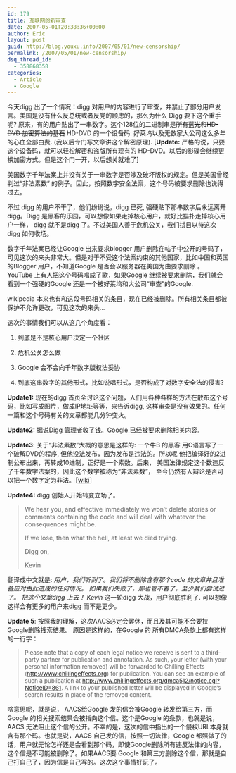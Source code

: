 ```yaml
---
id: 179
title: 互联网的新审查
date: 2007-05-01T20:38:36+00:00
author: Eric
layout: post
guid: http://blog.youxu.info/2007/05/01/new-censorship/
permalink: /2007/05/01/new-censorship/
dsq_thread_id:
  - 358868358
categories:
  - Article
  - Google
---
```

今天digg 出了一个情况：digg 对用户的内容进行了审查，并禁止了部分用户发言。美国是没有什么反总统或者反党的顾虑的，那么为什么 Digg 要下这个重手呢? 原来，有的用户贴出了一串数字。这个128位的二进制串是<strike>所有蓝光和HD-DVD 加密算法的基石</strike> HD-DVD 的一个设备码. 好莱坞以及无数家大公司这么多年的心血全部白费. (我以后专门写文章讲这个解密原理). [**Update:** 严格的说，只要这个设备码，就可以轻松解密和盗版所有现有的 HD-DVD。以后的影碟会继续更换加密方式。但是这个门一开，以后想关就难了]

美国数字千年法案上并没有关于一串数字是否涉及破坏版权的规定。但是美国曾经判过“非法素数” 的例子。因此，按照数字安全法案，这个号码被要求删除也说得过去。

不过 digg 的用户不干了，他们纷纷说，digg 已死, 强硬贴下那串数字后永远离开 digg。Digg 是黑客的乐园，可以想像如果走掉核心用户，就好比猫扑走掉核心用户一样， digg 就不是digg 了。不过美国人善于危机公关，我们拭目以待这次digg 如何收场。

数字千年法案已经让Google 出来要求blogger 用户删除在帖子中公开的号码了，可见这次的来头非常大。但是对于不受这个法案约束的其他国家，比如中国和英国的Blogger 用户，不知道Google 是否会以服务器在美国为由要求删除 。 YouTube 上有人把这个号码唱成了歌，如果Google 继续被要求删除，我们就会看到一个强硬的Google 还是一个被好莱坞和大公司“审查”的Google.

wikipedia 本来也有和这段号码相关的条目，现在已经被删除。所有相关条目都被保护不允许更改，可见这次的来头&#8230;

这次的事情我们可以从这几个角度看：

1. 到底是不是核心用户决定一个社区
  
2. 危机公关怎么做
  
3. Google 会不会向千年数字版权法妥协
  
4. 到底这串数字的其他形式，比如说唱形式，是否构成了对数字安全法的侵害?

**Update1:** 现在的digg 首页全讨论这个问题，人们用各种各样的方法在散布这个号码，比如写成图片，做成IP地址等等，来告诉digg, 这样审查是没有效果的。任何一篇和这个号码有关的文章都能几分钟变火。

**Update2:** [据说Digg 管理者收了钱](http://texyt.com/Digg+founders+took+HD-DVD+sponsorship+00071#09-F9-11-02-9D-74-E3-5B-D8-41-56-C5-63-56-88-C0)。[Google 已经被要求删除相关内容.](http://www.cdfreaks.com/news/Google--blogs-issued-with-AACS-Cease--Desist.html)

**Update3**: 关于“非法素数”大概的意思是这样的: 一个牛B 的黑客 用C语言写了一个破解DVD的程序, 但他没法发布，因为发布是违法的。所以呢 他把编译好的2进制公布出来，再转成10进制，正好是一个素数。后来， 美国法律规定这个数违反了千年数字法案的，因此这个数字被称为“非法素数”， 至今仍然有人辩论是否可以把一个数字定为非法。［[wiki](http://en.wikipedia.org/wiki/Illegal_prime)］

**Update4:** digg 创始人开始转变立场了。

> We hear you, and effective immediately we won’t delete stories or comments containing the code and will deal with whatever the consequences might be.
> 
> If we lose, then what the hell, at least we died trying.
> 
> Digg on,
> 
> Kevin

翻译成中文就是: _用户，我们听到了。我们将不删除含有那个code 的文章并且准备应对由此造成的任何情况。 如果我们失败了，那也管不着了，至少我们尝试过了。 把这个文章digg 上去！ Kevin_ 这一轮digg 大战，用户彻底胜利了. 可以想像这样会有更多的用户来digg 而不是更少。

**Update 5**: 按照我的理解，这次AACS必定会罢休，而且及其可能不会要挟Google删除搜索结果。 原因是这样的，在Google 的 所有DMCA条款上都有这样的一行字：

> <font size="-1">Please note that a copy of each legal notice we receive is sent to a third-party partner for publication and annotation. As such, your letter (with your personal information removed) will be forwarded to Chilling Effects (<a href="http://www.chillingeffects.org/">http://www.chillingeffects.org</a>) for publication. You can see an example of such a publication at <a href="http://www.chillingeffects.org/dmca512/notice.cgi?NoticeID=861">http://www.chillingeffects.org/dmca512/notice.cgi?NoticeID=861</a>. A link to your published letter will be displayed in Google&#8217;s search results in place of the removed content.</font>

啥意思呢，就是说， AACS给Google 发的信会被Google 转发给第三方，而Google 的相关搜索结果会被指向这个信。这个是Google 的条款，也就是说，AACS 无法阻止这个信的公开。不幸的是，这次的信中指出的一个侵权URL本身就含有那个码。也就是说，AACS 自己发的信，按照一切法律，Google 都照做了的话，用户就无论怎样还是会看到那个码，即使Google删除所有违反法律的内容，这个信是不可能被删除了。如果AACS要 Google 和第三方删除这个信，那就是自己打自己了，因为信是自己写的。这次这个事情好玩了。